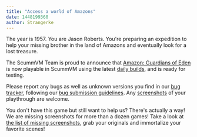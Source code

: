 ```yaml
---
title: "Access a world of Amazons"
date: 1448199360
author: Strangerke
---
```


The year is 1957. You are Jason Roberts. You're preparing an expedition to help your missing brother in the land of Amazons and eventually look for a lost treasure.

The ScummVM Team is proud to announce that [Amazon: Guardians of Eden](http://www.mobygames.com/game/dos/amazon-guardians-of-eden) is now playable in ScummVM using the latest [daily builds](/downloads/#daily), and is ready for testing.

Please report any bugs as well as unknown versions you find in our [bug tracker](http://bugs.scummvm.org/), following our [bug submission guidelines](/faq/#question.report-bugs). Any [screenshots](http://wiki.scummvm.org/index.php/Screenshots) of your playthrough are welcome.

You don't have this game but still want to help us? There's actually a way! We are missing screenshots for more than a dozen games! Take a look at [the list of missing screenshots](http://wiki.scummvm.org/index.php/Screenshots#List_of_screenshots_we_need), grab your originals and immortalize your favorite scenes!
